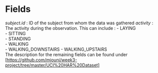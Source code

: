 # Fields

_subject.id_ : ID of the subject from whom the data was gathered
_activity_ : The activity during the observation. This can include : 
	- LAYING             
	- SITTING            
	- STANDING           
	- WALKING            
	- WALKING_DOWNSTAIRS
	- WALKING_UPSTAIRS  
The description for the remaining fields can be found under [https://github.com/mjouni/week3-project/tree/master/UCI%20HAR%20Dataset]